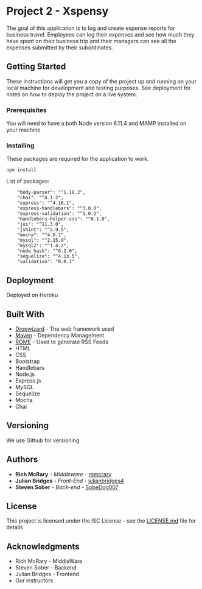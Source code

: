 # Project 2 - Xspensy

The goal of this application is to log and create expense reports for business travel.  Employees can log their expenses and see how much they have spent on their business trip and their managers can see all the expenses submitted by their subordinates.

## Getting Started

These instructions will get you a copy of the project up and running on your local machine for development and testing purposes. See deployment for notes on how to deploy the project on a live system.

### Prerequisites

You will need to have a both Node version 6.11.4 and MAMP installed on your machine

### Installing

These packages are required for the application to work.  

```
npm install
```

List of packages:

```
    "body-parser": "^1.18.2",
    "chai": "^4.1.2",
    "express": "^4.16.1",
    "express-handlebars": "^3.0.0",
    "express-validation": "^1.0.2",
    "handlebars-helper-css": "^0.1.0",
    "joi": "^11.3.0",
    "jshint": "^2.9.5",
    "mocha": "^4.0.1",
    "mysql": "^2.15.0",
    "mysql2": "^1.4.2",
    "node_hash": "^0.2.0",
    "sequelize": "^4.13.5",
    "validation": "0.0.1"
```

## Deployment

Deployed on Heroku

## Built With

* [Dropwizard](http://www.dropwizard.io/1.0.2/docs/) - The web framework used
* [Maven](https://maven.apache.org/) - Dependency Management
* [ROME](https://rometools.github.io/rome/) - Used to generate RSS Feeds
* HTML
* CSS
* Bootstrap
* Handlebars
* Node.js
* Express.js
* MySQL
* Sequelize
* Mocha
* Chai

## Versioning

We use Github for versioning

## Authors

* **Rich McRary** - *Middleware* - [rgmcrary](https://github.com/rgmcrary)
* **Julian Bridges** - *Front-End* - [julianbridges4](https://github.com/julianbridges4)
* **Steven Sober** - *Back-end* - [SobeDog007](https://github.com/SobeDog007)

## License

This project is licensed under the ISC License - see the [LICENSE.md](LICENSE.md) file for details

## Acknowledgments

* Rich McRary - MiddleWare
* Steven Sober - Backend
* Julian Bridges - Frontend
* Our instructors
